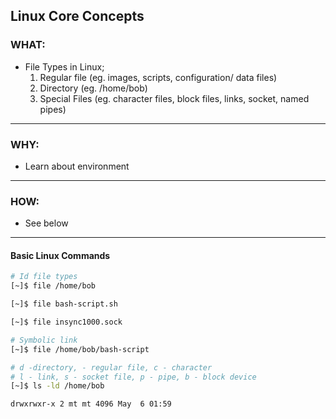 ## Linux Core Concepts ##

### WHAT: ###
- File Types in Linux;
    1. Regular file (eg. images, scripts, configuration/ data files)
    2. Directory (eg. /home/bob)
    3. Special Files (eg. character files, block files, links, socket, named pipes)
---

### WHY: ###
- Learn about environment
---

### HOW: ####
- See below
---

#### Basic Linux Commands ####

```bash
# Id file types
[~]$ file /home/bob

[~]$ file bash-script.sh

[~]$ file insync1000.sock

# Symbolic link
[~]$ file /home/bob/bash-script

# d -directory, - regular file, c - character
# l - link, s - socket file, p - pipe, b - block device
[~]$ ls -ld /home/bob

drwxrwxr-x 2 mt mt 4096 May  6 01:59


```


